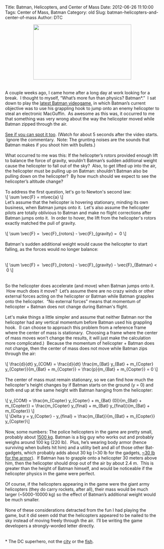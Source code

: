 Title: Batman, Helicopters, and Center of Mass
Date: 2012-06-26 11:10:00
Tags: Center of Mass, Batman
Category: old
Slug: batman-helicopters-and-center-of-mass
Author: DTC

<div dir="ltr" style="text-align: left;" trbidi="on"><div class="separator" style="clear: both; text-align: center;"><a href="http://cdn.medialib.computerandvideogames.com/screens/screenshot_263713.jpg" imageanchor="1" style="margin-left: 1em; margin-right: 1em;"><img border="0" height="180" src="http://cdn.medialib.computerandvideogames.com/screens/screenshot_263713.jpg" width="320" /></a></div><br /><br />A couple weeks ago, I came home after a long day at work looking for a break. &nbsp;I thought to myself, “What’s more fun than physics? Batman*.” &nbsp;I sat down to play the <a href="http://en.wikipedia.org/wiki/Arkham_City" target="_blank">latest Batman videogame</a>, in which Batman’s current objective was to use his grappling hook to jump onto an enemy helicopter to steal an electronic MacGuffin. &nbsp;As awesome as this was, it occurred to me that something was very wrong about the way the helicopter moved while Batman zipped through the air.<br /><br /><a href="http://youtu.be/81qN-PHucqM?t=3m12s">See if you can spot it too</a>.  (Watch for about 5 seconds after the video starts. &nbsp;Ignore the commentary. &nbsp;Note: The grunting noises are the sounds that Batman makes if you shoot him with bullets.)<br /><br />What occurred to me was this:  If the helicopter’s rotors provided enough lift to balance the force of gravity, wouldn’t Batman’s sudden additional weight cause the helicopter to fall out of the sky? &nbsp;Also, to get lifted up into the air, the helicopter must be pulling up on Batman: shouldn’t Batman also be pulling down on the helicopter? &nbsp;By how much should we expect to see the helicopter’s altitude change?<br /><a name='more'></a><br />To address the first question, let's go to Newton's second law:<br />\[ \sum \vec{F} = m\vec{a} \]<br />Let’s assume that the helicopter is hovering stationary, minding its own business, when Batman jumps onto it. &nbsp;<span style="background-color: white;">Let's also assume the helicopter pilots are totally oblivious to Batman and make no flight corrections after Batman jumps onto it. &nbsp;</span><span style="background-color: white;">In order to hover, the lift from the helicopter's rotors exactly matched the pull of gravity.&nbsp;</span><br /><br />\[ \sum \vec{F} = &nbsp;\vec{F}_{rotors} - \vec{F}_{gravity} = &nbsp;0 \]<br /><br />Batman's sudden additional weight would cause the helicopter to start falling, as the forces would no longer balance:<br /><br /><br />\[ \sum \vec{F} = &nbsp;\vec{F}_{rotors} - \vec{F}_{gravity} - \vec{F}_{Batman} &lt; &nbsp;0 \]<br /><br /><br /><div><span style="background-color: white;">So the helicopter does accelerate (and move) when Batman jumps onto it. &nbsp;How much does it move? &nbsp;</span><span style="background-color: white;">Let’s assume there are no crazy winds or other external forces acting on the helicopter or Batman while Batman grapples onto the helicopter. &nbsp;“No external forces” means that momentum of helicopter + Batman does not change during Batman's flight.</span><br /><br />Let's make things a little simpler and assume that neither Batman nor the helicopter had any vertical momentum before Batman used his grappling hook. &nbsp;(I can choose to approach this problem from a reference frame where the center of mass is stationary. &nbsp;Choosing a frame where the center of mass moves won't change the results, it will just make the calculation more complicated.) &nbsp;Because the momentum of helicopter + Batman does not change, then the center of mass does not move&nbsp;while Batman zips through the air:<br /><br />\[ \frac{d}{dt} y_{COM} = \frac{d}{dt} \frac{m_{Bat} y_{Bat} + m_{Copter} y_{Copter}}{m_{Bat} + m_{Copter}} = \frac{p}{m_{Bat} + m_{Copter}} = 0 \]</div><div><br />The center of mass must remain stationary, so we can find how much the helicopter's height changes by if Batman starts on the ground (y = 0) and both end up at the same height with Batman hanging from the helicopter:<br /><br />\[ y_{COM} = \frac{m_{Copter} y_{Copter} + m_{Bat} (0)}{m_{Bat} + m_{Copter}} = \frac{m_{Copter} y_{final} + m_{Bat} y_{final}}{m_{Bat} + m_{Copter}} \]<br />\[ \Delta y = y_{Copter} - y_{final} = \frac{m_{Bat}}{m_{Bat} + m_{Copter}} y_{Copter}\]</div><div><br />Now, some numbers: The police helicopters in the game are pretty small, probably about <a href="http://en.wikipedia.org/wiki/Bell_206">1500 kg</a>.  Batman is a big guy who works out and probably weighs around 100 kg (220 lb). &nbsp;Plus, he’s wearing body armor (hence surviving when bullets hit him) and a utility belt and all of those other Bat-gadgets, which probably adds about 30 kg (~30 lb for the gadgets, <a href="http://www.nationaldefensemagazine.org/archive/2011/February/Pages/ManufacturersAnswerMilitary%E2%80%99sCalltoReduceBodyArmorWeight.aspx">~30 lb for the armor</a>). &nbsp;If Batman has to grapple onto a helicopter 30 meters above him, then the helicopter should drop out of the air by about 2.4 m. &nbsp;This is greater than the height of Batman himself, and would be noticeable if the helicopter physics in the game were perfect.<br /><br />Of course, if the helicopters appearing in the game were the giant army helicopters (they do carry rockets, after all), their mass would be much larger (~5000-10000 kg) so the effect of Batman’s additional weight would be much smaller.<br /><br />None of these considerations detracted from the fun I had playing the game, but it did seem odd that the helicopters appeared to be nailed to the sky instead of moving freely through the air. &nbsp;I’ll be writing the game developers a strongly-worded letter directly.<br /><br /><br />* The DC superhero, not the <a href="http://en.wikipedia.org/wiki/Batman,_Turkey">city</a> or the <a href="http://www.newcritters.com/2007/01/23/the-batman-fish-otocinclus-batmani/">fish</a>.<br /><br /></div></div>
